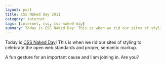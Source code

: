 ```yaml
---
layout: post
title: CSS Naked Day 2011
category: internet
tags: [internet, css, css-naked-day]
summary: Today is CSS Naked Day! This is when we rid our sites of styling to celebrate the open web standards and proper, semantic markup.
---
```

Today is [CSS Naked Day](http://naked.dustindiaz.com/)! This is when we rid our sites of styling to celebrate the open web standards and proper, semantic markup.

A fun gesture for an important cause and I am joining in. Are you?
